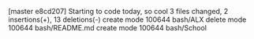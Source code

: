 [master e8cd207] Starting to code today, so cool
 3 files changed, 2 insertions(+), 13 deletions(-)
 create mode 100644 bash/ALX
 delete mode 100644 bash/README.md
 create mode 100644 bash/School
